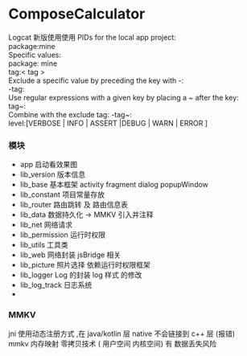 # ComposeCalculator

Logcat 新版使用使用
PIDs for the local app project: <br>
package:mine <br>
Specific values: <br>
package:<package-ID> mine <br>
tag:< tag > <br>
Exclude a specific value by preceding the key with -: <br>
-tag:<exclude-tag>  <br>
Use regular expressions with a given key by placing a ~ after the key: <br>
tag~:<regular-expression-tag>  <br>
Combine with the exclude tag: -tag~:<exclude-regular-expression-tag>  <br>
level:[VERBOSE | INFO | ASSERT |DEBUG | WARN | ERROR ]



### 模块
- app 启动看效果图
- lib_version 版本信息
- lib_base 基本框架 activity fragment dialog popupWindow
- lib_constant 项目常量存放
- lib_router 路由跳转 及 路由信息表
- lib_data 数据持久化 -> MMKV 引入并注释
- lib_net 网络请求
- lib_permission 运行时权限
- lib_utils 工具类
- lib_web 网络封装 jsBridge 相关
- lib_picture 照片选择 依赖运行时权限框架
- lib_logger Log 的封装 log 样式 的修改
- lib_log_track 日志系统
- 

### MMKV ###
jni 使用动态注册方式 ,在 java/kotlin 层 native 不会链接到 c++ 层 (报错) <br>
mmkv 内存映射 零拷贝技术 ( 用户空间 内核空间) 有 数据丢失风险

